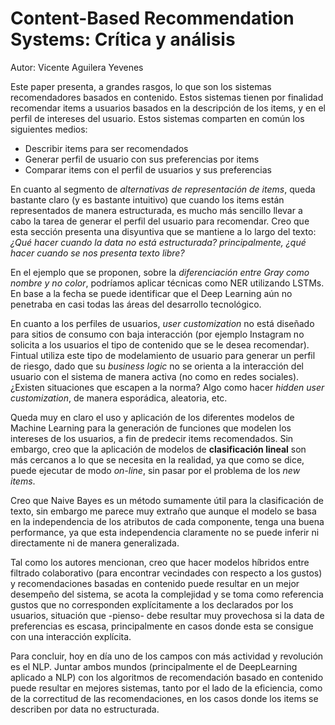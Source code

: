# Content-Based Recommendation Systems: Crítica y análisis

Autor: Vicente Aguilera Yevenes

Este paper presenta, a grandes rasgos, lo que son los sistemas recomendadores basados en contenido. Estos sistemas tienen por finalidad recomendar items a usuarios basados en la descripción de los items, y en el perfil de intereses del usuario. Estos sistemas comparten en común los siguientes medios:

- Describir items para ser recomendados
- Generar perfil de usuario con sus preferencias por items
- Comparar items con el perfil de usuarios y sus preferencias

En cuanto al segmento de *alternativas de representación de items*, queda bastante claro (y es bastante intuitivo) que cuando los items están representados de manera estructurada, es mucho más sencillo llevar a cabo la tarea de generar el perfil del usuario para recomendar. Creo que esta sección presenta una disyuntiva que se mantiene a lo largo del texto: *¿Qué hacer cuando la data no está estructurada? principalmente, ¿qué hacer cuando se nos presenta texto libre?* 

En el ejemplo que se proponen, sobre la *diferenciación entre Gray como nombre y no color*, podríamos aplicar técnicas como NER utilizando LSTMs. En base a la fecha se puede identificar que el Deep Learning aún no penetraba en casi todas las áreas del desarrollo tecnológico.

En cuanto a los perfiles de usuarios, *user customization* no está diseñado para sitios de consumo con baja interacción (por ejemplo Instagram no solicita a los usuarios el tipo de contenido que se le desea recomendar). Fintual utiliza este tipo de modelamiento de usuario para generar un perfil de riesgo, dado que su *business logic* no se orienta a la interacción del usuario con el sistema de manera activa (no como en redes sociales). ¿Existen situaciones que escapen a la norma? Algo como hacer *hidden user customization*, de manera esporádica, aleatoria, etc.

Queda muy en claro el uso y aplicación de los diferentes modelos de Machine Learning para la generación de funciones que modelen los intereses de los usuarios, a fin de predecir items recomendados. Sin embargo, creo que la aplicación de modelos de **clasificación lineal** son más cercanos a lo que se necesita en la realidad, ya que como se dice, puede ejecutar de modo *on-line*, sin pasar por el problema de los *new items*.

Creo que Naive Bayes es un método sumamente útil para la clasificación de texto, sin embargo me parece muy extraño que aunque el modelo se basa en la independencia de los atributos de cada componente, tenga una buena performance, ya que esta independencia claramente no se puede inferir ni directamente ni de manera generalizada.

Tal como los autores mencionan, creo que hacer modelos híbridos entre filtrado colaborativo (para encontrar vecindades con respecto a los gustos) y recomendaciones basadas en contenido puede resultar en un mejor desempeño del sistema, se acota la complejidad y se toma como referencia gustos que no corresponden explícitamente a los declarados por los usuarios, situación que -pienso- debe resultar muy provechosa si la data de preferencias es escasa, principalmente en casos donde esta se consigue con una interacción explícita.

Para concluir, hoy en día uno de los campos con más actividad y revolución es el NLP. Juntar ambos mundos (principalmente el de DeepLearning aplicado a NLP) con los algoritmos de recomendación basado en contenido puede resultar en mejores sistemas, tanto por el lado de la eficiencia, como de la correctitud de las recomendaciones, en los casos donde los items se describen por data no estructurada.



